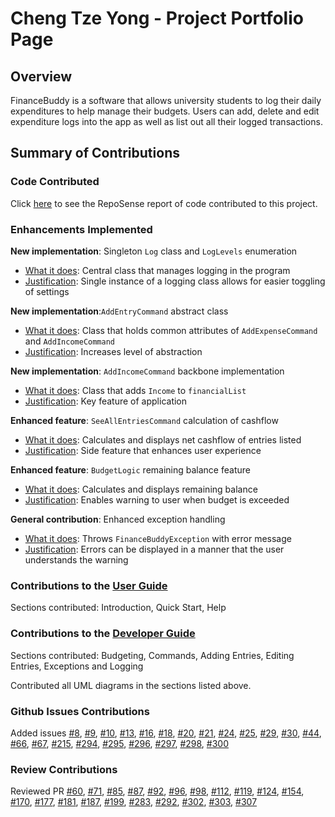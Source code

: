 # Cheng Tze Yong - Project Portfolio Page

## Overview

FinanceBuddy is a software that allows university students to log their daily expenditures
to help manage their budgets. Users can add, delete and edit expenditure logs
into the app as well as list out all their logged transactions.

## Summary of Contributions

### Code Contributed

Click
[here](https://nus-cs2113-ay2425s1.github.io/tp-dashboard/?search=ctzeyong&breakdown=true&sort=groupTitle%20dsc&sortWithin=title&since=2024-09-20&timeframe=commit&mergegroup=&groupSelect=groupByRepos&checkedFileTypes=docs~functional-code~test-code~other&tabOpen=true&tabType=authorship&tabAuthor=ctzeyong&tabRepo=AY2425S1-CS2113-W14-3%2Ftp%5Bmaster%5D&authorshipIsMergeGroup=false&authorshipFileTypes=docs~functional-code~test-code&authorshipIsBinaryFileTypeChecked=false&authorshipIsIgnoredFilesChecked=false)
to see the RepoSense report of code contributed to this project.

### Enhancements Implemented

**New implementation**: Singleton `Log` class and `LogLevels` enumeration
- <ins>What it does</ins>: Central class that manages logging in the program 
- <ins>Justification</ins>: Single instance of a logging class allows for easier toggling of settings

**New implementation**:`AddEntryCommand` abstract class
- <ins>What it does</ins>: Class that holds common attributes of
`AddExpenseCommand` and `AddIncomeCommand`
- <ins>Justification</ins>: Increases level of abstraction

**New implementation**: `AddIncomeCommand` backbone implementation
- <ins>What it does</ins>: Class that adds `Income` to `financialList`
- <ins>Justification</ins>: Key feature of application

**Enhanced feature**: `SeeAllEntriesCommand` calculation of cashflow
- <ins>What it does</ins>: Calculates and displays net cashflow of entries listed
- <ins>Justification</ins>: Side feature that enhances user experience

**Enhanced feature**: `BudgetLogic` remaining balance feature
- <ins>What it does</ins>: Calculates and displays remaining balance
- <ins>Justification</ins>: Enables warning to user when budget is exceeded

**General contribution**: Enhanced exception handling
- <ins>What it does</ins>: Throws `FinanceBuddyException` with error message
- <ins>Justification</ins>: Errors can be displayed in a manner that
the user understands the warning

### Contributions to the [User Guide](https://ay2425s1-cs2113-w14-3.github.io/tp/UserGuide.html)

Sections contributed: Introduction, Quick Start, Help

### Contributions to the [Developer Guide](https://ay2425s1-cs2113-w14-3.github.io/tp/DeveloperGuide.html)

Sections contributed:
Budgeting, Commands, Adding Entries, Editing Entries, Exceptions and Logging

Contributed all UML diagrams in the sections listed above.

### Github Issues Contributions

Added issues
[#8](https://github.com/AY2425S1-CS2113-W14-3/tp/issues/8),
[#9](https://github.com/AY2425S1-CS2113-W14-3/tp/issues/9),
[#10](https://github.com/AY2425S1-CS2113-W14-3/tp/issues/10),
[#13](https://github.com/AY2425S1-CS2113-W14-3/tp/issues/13),
[#16](https://github.com/AY2425S1-CS2113-W14-3/tp/issues/16),
[#18](https://github.com/AY2425S1-CS2113-W14-3/tp/issues/18),
[#20](https://github.com/AY2425S1-CS2113-W14-3/tp/issues/20),
[#21](https://github.com/AY2425S1-CS2113-W14-3/tp/issues/21),
[#24](https://github.com/AY2425S1-CS2113-W14-3/tp/issues/24),
[#25](https://github.com/AY2425S1-CS2113-W14-3/tp/issues/25),
[#29](https://github.com/AY2425S1-CS2113-W14-3/tp/issues/29),
[#30](https://github.com/AY2425S1-CS2113-W14-3/tp/issues/30),
[#44](https://github.com/AY2425S1-CS2113-W14-3/tp/issues/44),
[#66](https://github.com/AY2425S1-CS2113-W14-3/tp/issues/66),
[#67](https://github.com/AY2425S1-CS2113-W14-3/tp/issues/67),
[#215](https://github.com/AY2425S1-CS2113-W14-3/tp/issues/215),
[#294](https://github.com/AY2425S1-CS2113-W14-3/tp/issues/294),
[#295](https://github.com/AY2425S1-CS2113-W14-3/tp/issues/295),
[#296](https://github.com/AY2425S1-CS2113-W14-3/tp/issues/296),
[#297](https://github.com/AY2425S1-CS2113-W14-3/tp/issues/297),
[#298](https://github.com/AY2425S1-CS2113-W14-3/tp/issues/298),
[#300](https://github.com/AY2425S1-CS2113-W14-3/tp/issues/300)

### Review Contributions

Reviewed PR
[#60](https://github.com/AY2425S1-CS2113-W14-3/tp/pull/60), 
[#71](https://github.com/AY2425S1-CS2113-W14-3/tp/pull/71),
[#85](https://github.com/AY2425S1-CS2113-W14-3/tp/pull/85),
[#87](https://github.com/AY2425S1-CS2113-W14-3/tp/pull/87),
[#92](https://github.com/AY2425S1-CS2113-W14-3/tp/pull/92),
[#96](https://github.com/AY2425S1-CS2113-W14-3/tp/pull/96),
[#98](https://github.com/AY2425S1-CS2113-W14-3/tp/pull/98),
[#112](https://github.com/AY2425S1-CS2113-W14-3/tp/pull/112),
[#119](https://github.com/AY2425S1-CS2113-W14-3/tp/pull/119),
[#124](https://github.com/AY2425S1-CS2113-W14-3/tp/pull/124),
[#154](https://github.com/AY2425S1-CS2113-W14-3/tp/pull/154),
[#170](https://github.com/AY2425S1-CS2113-W14-3/tp/pull/170),
[#177](https://github.com/AY2425S1-CS2113-W14-3/tp/pull/177),
[#181](https://github.com/AY2425S1-CS2113-W14-3/tp/pull/181),
[#187](https://github.com/AY2425S1-CS2113-W14-3/tp/pull/187),
[#199](https://github.com/AY2425S1-CS2113-W14-3/tp/pull/199),
[#283](https://github.com/AY2425S1-CS2113-W14-3/tp/pull/283),
[#292](https://github.com/AY2425S1-CS2113-W14-3/tp/pull/292),
[#302](https://github.com/AY2425S1-CS2113-W14-3/tp/pull/302),
[#303](https://github.com/AY2425S1-CS2113-W14-3/tp/pull/303),
[#307](https://github.com/AY2425S1-CS2113-W14-3/tp/pull/307)